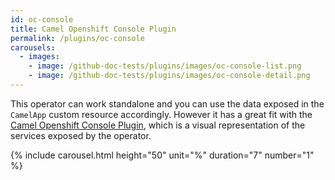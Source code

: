 ```yaml
---
id: oc-console
title: Camel Openshift Console Plugin
permalink: /plugins/oc-console
carousels:
  - images: 
    - image: /github-doc-tests/plugins/images/oc-console-list.png
    - image: /github-doc-tests/plugins/images/oc-console-detail.png
---
```


This operator can work standalone and you can use the data exposed in the `CamelApp` custom resource accordingly. However it has a great fit with the [Camel Openshift Console Plugin](https://github.com/camel-tooling/camel-openshift-console-plugin?tab=readme-ov-file#deployment-to-openshift), which is a visual representation of the services exposed by the operator.


  {% include carousel.html height="50" unit="%" duration="7" number="1" %}
